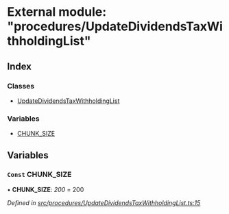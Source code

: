 # External module: "procedures/UpdateDividendsTaxWithholdingList"

## Index

### Classes

- [UpdateDividendsTaxWithholdingList](../classes/_procedures_updatedividendstaxwithholdinglist_.updatedividendstaxwithholdinglist.md)

### Variables

- [CHUNK_SIZE](_procedures_updatedividendstaxwithholdinglist_.md#const-chunk_size)

## Variables

### `Const` CHUNK_SIZE

• **CHUNK_SIZE**: _200_ = 200

_Defined in [src/procedures/UpdateDividendsTaxWithholdingList.ts:15](https://github.com/PolymathNetwork/polymath-sdk/blob/d34930f/src/procedures/UpdateDividendsTaxWithholdingList.ts#L15)_
